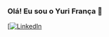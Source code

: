 ### Olá! Eu sou o Yuri França 👋
[[![LinkedIn](https://img.shields.io/badge/LinkedIn-0077B5?style=for-the-badge&logo=linkedin&logoColor=white)](www.linkedin.com/in/yuri-frança1)


